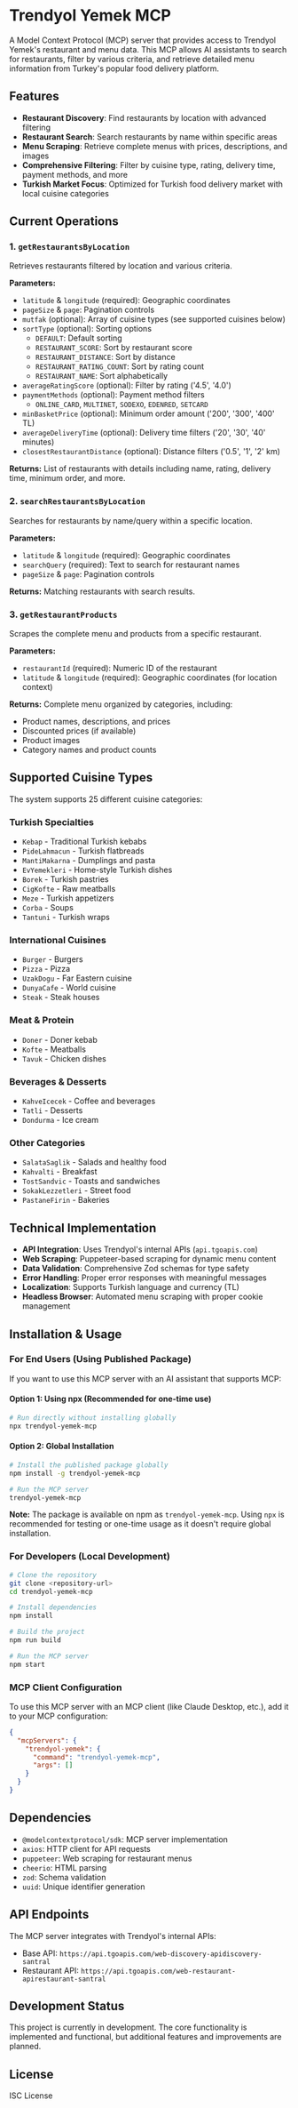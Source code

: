 # Trendyol Yemek MCP

A Model Context Protocol (MCP) server that provides access to Trendyol Yemek's restaurant and menu data. This MCP allows AI assistants to search for restaurants, filter by various criteria, and retrieve detailed menu information from Turkey's popular food delivery platform.

## Features

- **Restaurant Discovery**: Find restaurants by location with advanced filtering
- **Restaurant Search**: Search restaurants by name within specific areas
- **Menu Scraping**: Retrieve complete menus with prices, descriptions, and images
- **Comprehensive Filtering**: Filter by cuisine type, rating, delivery time, payment methods, and more
- **Turkish Market Focus**: Optimized for Turkish food delivery market with local cuisine categories

## Current Operations

### 1. `getRestaurantsByLocation`
Retrieves restaurants filtered by location and various criteria.

**Parameters:**
- `latitude` & `longitude` (required): Geographic coordinates
- `pageSize` & `page`: Pagination controls
- `mutfak` (optional): Array of cuisine types (see supported cuisines below)
- `sortType` (optional): Sorting options
  - `DEFAULT`: Default sorting
  - `RESTAURANT_SCORE`: Sort by restaurant score
  - `RESTAURANT_DISTANCE`: Sort by distance
  - `RESTAURANT_RATING_COUNT`: Sort by rating count
  - `RESTAURANT_NAME`: Sort alphabetically
- `averageRatingScore` (optional): Filter by rating ('4.5', '4.0')
- `paymentMethods` (optional): Payment method filters
  - `ONLINE_CARD`, `MULTINET`, `SODEXO`, `EDENRED`, `SETCARD`
- `minBasketPrice` (optional): Minimum order amount ('200', '300', '400' TL)
- `averageDeliveryTime` (optional): Delivery time filters ('20', '30', '40' minutes)
- `closestRestaurantDistance` (optional): Distance filters ('0.5', '1', '2' km)

**Returns:** List of restaurants with details including name, rating, delivery time, minimum order, and more.

### 2. `searchRestaurantsByLocation`
Searches for restaurants by name/query within a specific location.

**Parameters:**
- `latitude` & `longitude` (required): Geographic coordinates
- `searchQuery` (required): Text to search for restaurant names
- `pageSize` & `page`: Pagination controls

**Returns:** Matching restaurants with search results.

### 3. `getRestaurantProducts`
Scrapes the complete menu and products from a specific restaurant.

**Parameters:**
- `restaurantId` (required): Numeric ID of the restaurant
- `latitude` & `longitude` (required): Geographic coordinates (for location context)

**Returns:** Complete menu organized by categories, including:
- Product names, descriptions, and prices
- Discounted prices (if available)
- Product images
- Category names and product counts

## Supported Cuisine Types

The system supports 25 different cuisine categories:

### Turkish Specialties
- `Kebap` - Traditional Turkish kebabs
- `PideLahmacun` - Turkish flatbreads
- `MantiMakarna` - Dumplings and pasta
- `EvYemekleri` - Home-style Turkish dishes
- `Borek` - Turkish pastries
- `CigKofte` - Raw meatballs
- `Meze` - Turkish appetizers
- `Corba` - Soups
- `Tantuni` - Turkish wraps

### International Cuisines
- `Burger` - Burgers
- `Pizza` - Pizza
- `UzakDogu` - Far Eastern cuisine
- `DunyaCafe` - World cuisine
- `Steak` - Steak houses

### Meat & Protein
- `Doner` - Doner kebab
- `Kofte` - Meatballs
- `Tavuk` - Chicken dishes

### Beverages & Desserts
- `KahveIcecek` - Coffee and beverages
- `Tatli` - Desserts
- `Dondurma` - Ice cream

### Other Categories
- `SalataSaglik` - Salads and healthy food
- `Kahvalti` - Breakfast
- `TostSandvic` - Toasts and sandwiches
- `SokakLezzetleri` - Street food
- `PastaneFirin` - Bakeries

## Technical Implementation

- **API Integration**: Uses Trendyol's internal APIs (`api.tgoapis.com`)
- **Web Scraping**: Puppeteer-based scraping for dynamic menu content
- **Data Validation**: Comprehensive Zod schemas for type safety
- **Error Handling**: Proper error responses with meaningful messages
- **Localization**: Supports Turkish language and currency (TL)
- **Headless Browser**: Automated menu scraping with proper cookie management

## Installation & Usage

### For End Users (Using Published Package)

If you want to use this MCP server with an AI assistant that supports MCP:

#### Option 1: Using npx (Recommended for one-time use)
```bash
# Run directly without installing globally
npx trendyol-yemek-mcp
```

#### Option 2: Global Installation
```bash
# Install the published package globally
npm install -g trendyol-yemek-mcp

# Run the MCP server
trendyol-yemek-mcp
```

**Note:** The package is available on npm as `trendyol-yemek-mcp`. Using `npx` is recommended for testing or one-time usage as it doesn't require global installation.

### For Developers (Local Development)

```bash
# Clone the repository
git clone <repository-url>
cd trendyol-yemek-mcp

# Install dependencies
npm install

# Build the project
npm run build

# Run the MCP server
npm start
```

### MCP Client Configuration

To use this MCP server with an MCP client (like Claude Desktop, etc.), add it to your MCP configuration:

```json
{
  "mcpServers": {
    "trendyol-yemek": {
      "command": "trendyol-yemek-mcp",
      "args": []
    }
  }
}
```

## Dependencies

- `@modelcontextprotocol/sdk`: MCP server implementation
- `axios`: HTTP client for API requests
- `puppeteer`: Web scraping for restaurant menus
- `cheerio`: HTML parsing
- `zod`: Schema validation
- `uuid`: Unique identifier generation

## API Endpoints

The MCP server integrates with Trendyol's internal APIs:
- Base API: `https://api.tgoapis.com/web-discovery-apidiscovery-santral`
- Restaurant API: `https://api.tgoapis.com/web-restaurant-apirestaurant-santral`

## Development Status

This project is currently in development. The core functionality is implemented and functional, but additional features and improvements are planned.

## License

ISC License
